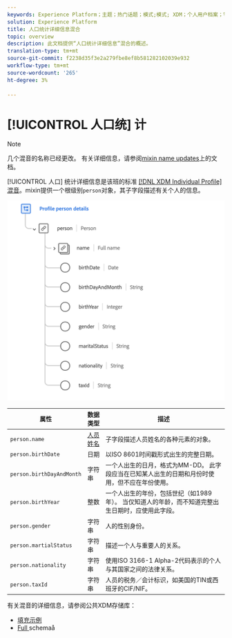 ```yaml
---
keywords: Experience Platform；主题；热门话题；模式;模式; XDM；个人用户档案；字段；模式;模式;模式设计；混音；人物；人物；人物；人物；人物；
solution: Experience Platform
title: 人口统计详细信息混合
topic: overview
description: 此文档提供“人口统计详细信息”混合的概述。
translation-type: tm+mt
source-git-commit: f2238d35f3e2a279fbe8ef8b581282102039e932
workflow-type: tm+mt
source-wordcount: '265'
ht-degree: 3%

---
```



# [!UICONTROL 人口统] 计

>[!NOTE]
>
>几个混音的名称已经更改。 有关详细信息，请参阅[mixin name updates](../name-updates.md)上的文档。

[!UICONTROL 人口] 统计详细信息是该班的标准 [[!DNL XDM Individual Profile] 混音](../../classes/individual-profile.md)。mixin提供一个根级别`person`对象，其子字段描述有关个人的信息。

<img src="../../images/mixins/profile-person-details.png" width="600" /><br />

| 属性 | 数据类型 | 描述 |
| --- | --- | --- |
| `person.name` | [人员姓名](../../data-types/person-name.md) | 子字段描述人员姓名的各种元素的对象。 |
| `person.birthDate` | 日期 | 以ISO 8601时间戳形式出生的完整日期。 |
| `person.birthDayAndMonth` | 字符串 | 一个人出生的日月，格式为MM-DD。 此字段应当在已知某人出生的日期和月份时使用，但不应在年份使用。 |
| `person.birthYear` | 整数 | 一个人出生的年份，包括世纪（如1989年）。 当仅知道人的年龄，而不知道完整出生日期时，应使用此字段。 |
| `person.gender` | 字符串 | 人的性别身份。 |
| `person.martialStatus` | 字符串 | 描述一个人与重要人的关系。 |
| `person.nationality` | 字符串 | 使用ISO 3166-1 Alpha-2代码表示的个人与其国家之间的法律关系。 |
| `person.taxId` | 字符串 | 人员的税务／会计标识，如美国的TIN或西班牙的CIF/NIF。 |

有关混音的详细信息，请参阅公共XDM存储库：

* [填充示例](https://github.com/adobe/xdm/blob/master/components/mixins/profile/profile-person-details.example.1.json)
* [Full ](https://github.com/adobe/xdm/blob/master/components/mixins/profile/profile-person-details.schema.json)
schemaå